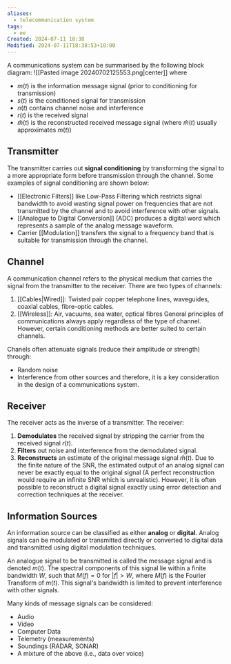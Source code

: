 ```yaml
---
aliases:
  - telecommunication system
tags:
  - ee
Created: 2024-07-11 18:38
Modified: 2024-07-11T18:38:53+10:00
---
```

A communications system can be summarised by the following block diagram:
![[Pasted image 20240702125553.png|center]]
where
- $m(t)$ is the information message signal (prior to conditioning for transmission)
- $s(t)$ is the conditioned signal for transmission
- $n(t)$ contains channel noise and interference
- $r(t)$ is the received signal 
- $\hat{m}(t)$ is the reconstructed received message signal (where $\hat{m}(t)$ usually approximates $m(t)$) 
## Transmitter
The transmitter carries out **signal conditioning** by transforming the signal to a more appropriate form before transmission through the channel. Some examples of signal conditioning are shown below:
- [[Electronic Filters]] like Low-Pass Filtering which restricts signal bandwidth to avoid wasting signal power on frequencies that are not transmitted by the channel and to avoid interference with other signals.
- [[Analogue to Digital Conversion]] (ADC) produces a digital word which represents a sample of the analog message waveform.
- Carrier [[Modulation]] transfers the signal to a frequency band that is suitable for transmission through the channel.
## Channel
A communication channel refers to the physical medium that carries the signal from the transmitter to the receiver. There are two types of channels:
1. [[Cables|Wired]]: Twisted pair copper telephone lines, waveguides, coaxial cables, fibre-optic cables.
2. [[Wireless]]: Air, vacuums, sea water, optical fibres
General principles of communications always apply regardless of the type of channel. However, certain conditioning methods are better suited to certain channels. 

Chanels often attenuate signals (reduce their amplitude or strength) through:
- Random noise
- Interference from other sources
and therefore, it is a key consideration in the design of a communications system.
## Receiver 
The receiver acts as the inverse of a transmitter. The receiver: 
1. **Demodulates** the received signal by stripping the carrier from the received signal $r(t)$. 
2. **Filters** out noise and interference from the demodulated signal.
3. **Reconstructs** an estimate of the original message signal $\hat{m}(t)$.
Due to the finite nature of the SNR, the estimated output of an analog signal can never be exactly equal to the original signal (A perfect reconstruction would require an infinite SNR which is unrealistic). However, it is often possible to reconstruct a digital signal exactly using error detection and correction techniques at the receiver. 

## Information Sources
An information source can be classified as either **analog** or **digital**. Analog signals can be modulated or transmitted directly or converted to digital data and transmitted using digital modulation techniques.

An analogue signal to be transmitted is called the message signal and is denoted $m(t)$. The spectral components of this signal lie within a finite bandwidth $W$, such that $M(f)=0$ for $|f|>W$, where $M(f)$ is the Fourier Transform of $m(t)$. This signal's bandwidth is limited to prevent interference with other signals. 

Many kinds of message signals can be considered:
- Audio
- Video
- Computer Data
- Telemetry (measurements)
- Soundings (RADAR, SONAR) 
- A mixture of the above (i.e., data over voice)
